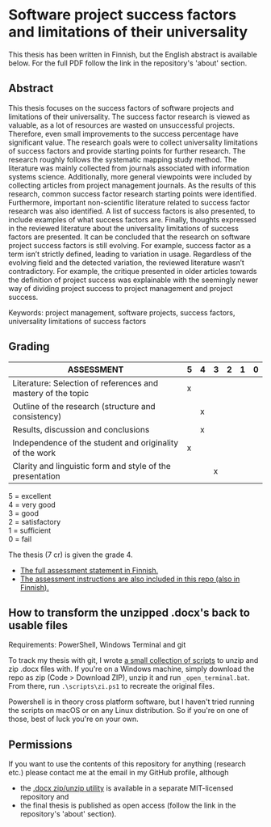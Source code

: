 # Software project success factors and limitations of their universality

This thesis has been written in Finnish, but the English abstract is available below. For the full PDF follow the link in the repository's 'about' section.

## Abstract

This thesis focuses on the success factors of software projects and limitations of their universality. The success factor research is viewed as valuable, as a lot of resources are wasted on unsuccessful projects. Therefore, even small improvements to the success percentage have significant value. The research goals were to collect universality limitations of success factors and provide starting points for further research. The research roughly follows the systematic mapping study method. The literature was mainly collected from journals associated with information systems science. Additionally, more general viewpoints were included by collecting articles from project management journals. As the results of this research, common success factor research starting points were identified. Furthermore, important non-scientific literature related to success factor research was also identified. A list of success factors is also presented, to include examples of what success factors are. Finally, thoughts expressed in the reviewed literature about the universality limitations of success factors are presented. It can be concluded that the research on software project success factors is still evolving. For example, success factor as a term isn’t strictly defined, leading to variation in usage. Regardless of the evolving field and the detected variation, the reviewed literature wasn’t contradictory. For example, the critique presented in older articles towards the definition of project success was explainable with the seemingly newer way of dividing project success to project management and project success.

Keywords: project management, software projects, success factors, universality limitations of success factors

## Grading

| ASSESSMENT                                                   | 5 | 4 | 3 | 2 | 1 | 0 |
|--------------------------------------------------------------|---|---|---|---|---|---|
| Literature: Selection of references and mastery of the topic | x |   |   |   |   |   |
| Outline of the research (structure and consistency)          |   | x |   |   |   |   |
| Results, discussion and conclusions                          |   | x |   |   |   |   |
| Independence of the student and originality of the work      | x |   |   |   |   |   |
| Clarity and linguistic form and style of the presentation    |   |   | x |   |   |   |

5 = excellent  
4 = very good  
3 = good  
2 = satisfactory  
1 = sufficient  
0 = fail

The thesis (7 cr) is given the grade 4.
- [The full assessment statement in Finnish.](LAUSUNTO.md)
- [The assessment instructions are also included in this repo (also in Finnish).](PERUSTEET.md)

## How to transform the unzipped .docx's back to usable files

Requirements: PowerShell, Windows Terminal and git

To track my thesis with git, I wrote [a small collection of scripts](https://github.com/anttiharju/zipsi-utility) to unzip and zip .docx files with. If you're on a Windows machine, simply download the repo as zip (Code > Download ZIP), unzip it and run `_open_terminal.bat`. From there, run `.\scripts\zi.ps1` to recreate the original files.

Powershell is in theory cross platform software, but I haven't tried running the scripts on macOS or on any Linux distribution. So if you're on one of those, best of luck you're on your own.

## Permissions

If you want to use the contents of this repository for anything (research etc.) please contact me at the email in my GitHub profile, although
- the [.docx zip/unzip utility](https://github.com/anttiharju/zipsi-utility) is available in a separate MIT-licensed repository and
- the final thesis is published as open access (follow the link in the repository's 'about' section).
